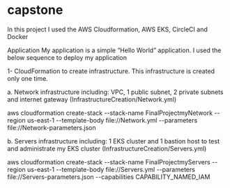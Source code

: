 # capstone

In this project I used the AWS Cloudformation, AWS EKS, CircleCI and Docker


Application
My application is a simple “Hello World” application. I used the below sequence to deploy my application

1- CloudFormation to create infrastructure. This infrastructure is created only one time.

a.	Network infrastructure including: VPC, 1 public subnet, 2 private subnets and internet gateway (InfrastructureCreation/Network.yml)

aws cloudformation create-stack  --stack-name FinalProjectmyNetwork --region us-east-1 --template-body file://Network.yml  --parameters file://Network-parameters.json

b.	Servers infrastructure including: 1 EKS cluster and 1 bastion host to test and administrate my EKS cluster (InfrastructureCreation/Servers.yml)

aws cloudformation create-stack  --stack-name FinalProjectmyServers --region us-east-1 --template-body file://Servers.yml  --parameters file://Servers-parameters.json --capabilities CAPABILITY_NAMED_IAM
